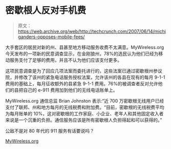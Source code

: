 # 密歇根人反对手机费

> 原文：<https://web.archive.org/web/http://techcrunch.com/2007/06/14/michiganders-opposes-mobile-fees/>

大手套区的居民对新的州、县甚至地方移动服务收费不太满意。MyWireless.org 今天发布的一项新的民意调查显示，在金刚狼州，78%的选民认为他们已经为移动服务支付了足够的费用，并且不认为他们应该支付更多。

这项民意调查是为了回应几项法案而委托进行的，这些法案已通过密歇根州参议院，并修改了该州的紧急电话服务授权法案，允许该州的各县在现有的每月 9-1-1 费用的基础上，每月征收额外的县紧急 9-1-1 费用。76%的被调查者反对允许他们的县把自己的 e-911 费用加到他们的无线电话账单上。

MyWireless.org 通信总监 Brian Johnston 表示:“近 700 万密歇根无线用户已经支付了联邦、州和地方每月的无线税费和附加费。“目前，密歇根的无线税费平均为每月账单的 10%，这对密歇根的工作家庭、小企业、老年人和其他固定收入者来说是一个沉重的负担。通信服务应该是所有密歇根人负担得起和可以获得的。”

公敌不是对 80 年代的 911 服务有话要说吗？

[MyWireless.org](https://web.archive.org/web/20150922223611/http://www.mywireless.org/)